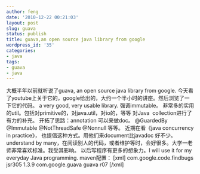 ```yaml
---
author: feng
date: '2010-12-22 00:21:03'
layout: post
slug: guava
status: publish
title: guava,an open source java library from google
wordpress_id: '35'
categories:
- java
tags:
- guava
- java
---
```


大概半年以前就听说了guava, an open source java library from google.
今天看了youtube上关于它的，google给出的，大约一个半小时的讲座。然后浏览了一下它的代码。 a very good,
very usable library. 强调immutable。
非常多的实用的util。包括对primitive的，对java.util，对io的，等等
对Java  collection进行了有力的补充。 开拓了思路：annotation 可以来做doc。 @GuardedBy
@Immutable @NotThreadSafe @Nonnull 等等。 近期在看《java concurrency in
practice》， 也提倡这种方式。用他们来document比javadoc 好不少。understand by
many，在阅读别人的代码，或者维护等时，会好很多。大学一老师非常喜欢标准。我受其影响。 以后写程序有更多的想象力。I will
use it for my everyday Java programming. maven配置： [xml]
<dependency> <groupId>com.google.code.findbugs</groupId>
<artifactId>jsr305</artifactId> <version>1.3.9</version>
</dependency> <dependency> <groupId>com.google.guava</groupId>
<artifactId>guava</artifactId> <version>r07</version>
</dependency> [/xml]


